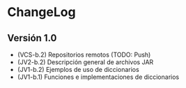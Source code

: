 # ChangeLog

## Versión 1.0

- (VCS-b.2) Repositorios remotos (TODO: Push)
- (JV2-b.2) Descripción general de archivos JAR
- (JV1-b.2) Ejemplos de uso de diccionarios
- (JV1-b.1) Funciones e implementaciones de diccionarios
